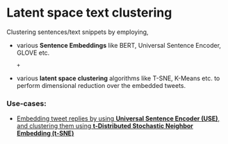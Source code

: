 # Latent space text clustering 


Clustering sentences/text snippets by employing, 

* various **Sentence Embeddings** like BERT, Universal Sentence Encoder, GLOVE etc.

  `+`

*  various **latent space clustering** algorithms like T-SNE, K-Means etc. to perform dimensional reduction over the embedded tweets.


### Use-cases:

- [Embedding tweet replies by using **Universal Sentence Encoder (USE)**, and clustering them using **t-Distributed Stochastic Neighbor Embedding (t-SNE)**](https://github.com/SaikatPhys/Latent-Space-Text-Clustering/blob/main/USE-sentence-embeddings-and-t-SNE-visualization.ipynb)
